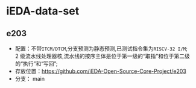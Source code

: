 # iEDA-data-set

## e203

- 配置：不带`ITCM/DTCM`,分支预测为静态预测,已测试指令集为`RISCV-32 I/M`;  
  2 级流水线处理器核,流水线的按序主体是位于第一级的“取指”和位于第二级的“执行”和“写回”;
- 存放位置：https://github.com/iEDA-Open-Source-Core-Project/e203
- 分支： main
